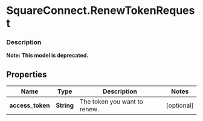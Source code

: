 # SquareConnect.RenewTokenRequest

### Description
**Note: This model is deprecated.**



## Properties
Name | Type | Description | Notes
------------ | ------------- | ------------- | -------------
**access_token** | **String** | The token you want to renew. | [optional] 



